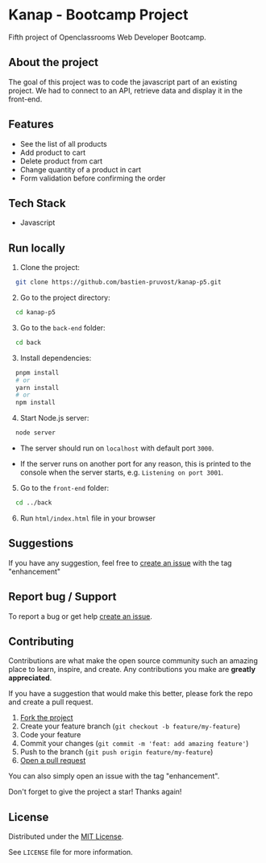 <!-- prettier-ignore-start -->

<!-- Rename all occurences with Cmd + D :

Kanap - Bootcamp Project
kanap-p5

 -->


# Kanap - Bootcamp Project

Fifth project of Openclassrooms Web Developer Bootcamp.


## About the project

The goal of this project was to code the javascript part of an existing project. We had to connect to an API, retrieve data and display it in the front-end.


## Features

- See the list of all products
- Add product to cart
- Delete product from cart
- Change quantity of a product in cart
- Form validation before confirming the order


## Tech Stack

- Javascript


## Run locally

1. Clone the project:

```bash
  git clone https://github.com/bastien-pruvost/kanap-p5.git
```

2. Go to the project directory:

```bash
  cd kanap-p5
```

3. Go to the `back-end` folder:

```bash
  cd back
```

3. Install dependencies:

```bash
  pnpm install
  # or
  yarn install
  # or
  npm install
```

4. Start Node.js server:

```bash
  node server
```

- The server should run on `localhost` with default port `3000`.

- If the server runs on another port for any reason, this is printed to the
console when the server starts, e.g. `Listening on port 3001`.

5. Go to the `front-end` folder:
   
```bash
  cd ../back
```

6. Run `html/index.html` file in your browser


## Suggestions

If you have any suggestion, feel free to [create an issue](https://github.com/bastien-pruvost/kanap-p5/issues) with the tag "enhancement"


## Report bug / Support

To report a bug or get help [create an issue](https://github.com/bastien-pruvost/kanap-p5/issues).


## Contributing

Contributions are what make the open source community such an amazing place to learn, inspire, and create. Any contributions you make are **greatly appreciated**.

If you have a suggestion that would make this better, please fork the repo and create a pull request.

1. [Fork the project](https://github.com/bastien-pruvost/kanap-p5/fork)
2. Create your feature branch (`git checkout -b feature/my-feature`)
3. Code your feature
4. Commit your changes (`git commit -m 'feat: add amazing feature'`)
5. Push to the branch (`git push origin feature/my-feature`)
6. [Open a pull request](https://github.com/bastien-pruvost/kanap-p5/compare)

You can also simply open an issue with the tag "enhancement".

Don't forget to give the project a star! Thanks again!


## License

Distributed under the [MIT License](https://choosealicense.com/licenses/mit/).

See `LICENSE` file for more information.



<!-- prettier-ignore-end -->
